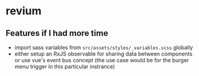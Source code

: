 # revium

## Features if I had more time
- import sass variables from `src/assets/styles/_variables.scss` globally
- either setup an RxJS observable for sharing data between components or use vue's event bus concept (the use case would be for the burger menu trigger in this particular instrance)